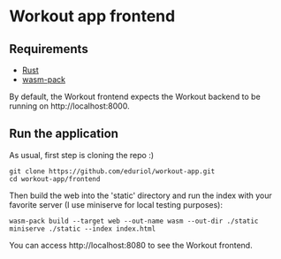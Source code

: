# Workout app frontend
## Requirements
- [Rust](https://www.rust-lang.org/tools/install)
- [wasm-pack](https://rustwasm.github.io/wasm-pack/installer/)  

By default, the Workout frontend expects the Workout backend to be running on http://localhost:8000.

## Run the application
As usual, first step is cloning the repo :)
```
git clone https://github.com/eduriol/workout-app.git
cd workout-app/frontend
```
Then build the web into the 'static' directory and run the index with your favorite server (I use miniserve for local testing purposes):
```
wasm-pack build --target web --out-name wasm --out-dir ./static
miniserve ./static --index index.html
```
You can access http://localhost:8080 to see the Workout frontend.
